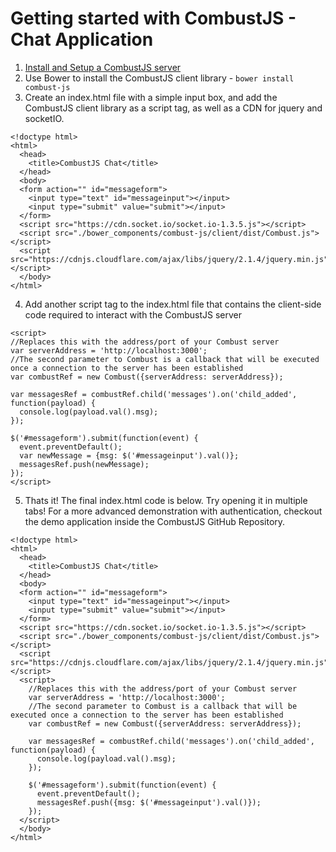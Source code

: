 # Getting started with CombustJS - Chat Application

1) [Install and Setup a CombustJS server](readme.md)
2) Use Bower to install the CombustJS client library - `bower install combust-js`
3) Create an index.html file with a simple input box, and add the CombustJS client library as a script tag, as well as a CDN for jquery and socketIO.

```
<!doctype html>
<html>
  <head>
    <title>CombustJS Chat</title>
  </head>
  <body>
  <form action="" id="messageform">
    <input type="text" id="messageinput"></input>
    <input type="submit" value="submit"></input>
  </form>
  <script src="https://cdn.socket.io/socket.io-1.3.5.js"></script>
  <script src="./bower_components/combust-js/client/dist/Combust.js"></script>
  <script src="https://cdnjs.cloudflare.com/ajax/libs/jquery/2.1.4/jquery.min.js"></script>
  </body>
</html>
```

4) Add another script tag to the index.html file that contains the client-side code required to interact with the CombustJS server

```
<script>
//Replaces this with the address/port of your Combust server
var serverAddress = 'http://localhost:3000';
//The second parameter to Combust is a callback that will be executed once a connection to the server has been established
var combustRef = new Combust({serverAddress: serverAddress});

var messagesRef = combustRef.child('messages').on('child_added', function(payload) {
  console.log(payload.val().msg);
});

$('#messageform').submit(function(event) {
  event.preventDefault(); 
  var newMessage = {msg: $('#messageinput').val()};
  messagesRef.push(newMessage);
});
</script>
```

5) Thats it! The final index.html code is below. Try opening it in multiple tabs! For a more advanced demonstration with authentication, checkout the demo application inside the CombustJS GitHub Repository.

```
<!doctype html>
<html>
  <head>
    <title>CombustJS Chat</title>
  </head>
  <body>
  <form action="" id="messageform">
    <input type="text" id="messageinput"></input>
    <input type="submit" value="submit"></input>
  </form>
  <script src="https://cdn.socket.io/socket.io-1.3.5.js"></script>
  <script src="./bower_components/combust-js/client/dist/Combust.js"></script>
  <script src="https://cdnjs.cloudflare.com/ajax/libs/jquery/2.1.4/jquery.min.js"></script>
  <script>
    //Replaces this with the address/port of your Combust server
    var serverAddress = 'http://localhost:3000';
    //The second parameter to Combust is a callback that will be executed once a connection to the server has been established
    var combustRef = new Combust({serverAddress: serverAddress});

    var messagesRef = combustRef.child('messages').on('child_added', function(payload) {
      console.log(payload.val().msg);
    });

    $('#messageform').submit(function(event) {
      event.preventDefault(); 
      messagesRef.push({msg: $('#messageinput').val()});
    });
  </script>
  </body>
</html>
```